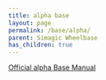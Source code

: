 ```yaml
---
title: alpha base
layout: page
permalink: /base/alpha/
parent: Simagic Wheelbase
has_children: true
---
```

<a href="/assets/pdf/Alpha_Base_Manual.pdf" target="_blank">Official alpha Base Manual<a/>